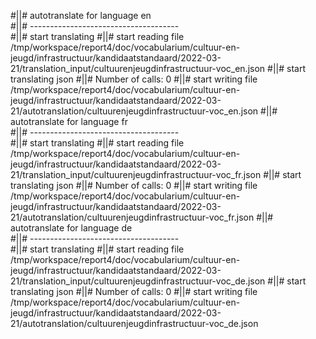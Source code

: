 #||# autotranslate for language en  
#||# -------------------------------------  
#||# start translating
#||# start reading file /tmp/workspace/report4/doc/vocabularium/cultuur-en-jeugd/infrastructuur/kandidaatstandaard/2022-03-21/translation_input/cultuurenjeugdinfrastructuur-voc_en.json
#||# start translating json
#||# Number of calls: 0
#||# start writing file /tmp/workspace/report4/doc/vocabularium/cultuur-en-jeugd/infrastructuur/kandidaatstandaard/2022-03-21/autotranslation/cultuurenjeugdinfrastructuur-voc_en.json
#||# autotranslate for language fr  
#||# -------------------------------------  
#||# start translating
#||# start reading file /tmp/workspace/report4/doc/vocabularium/cultuur-en-jeugd/infrastructuur/kandidaatstandaard/2022-03-21/translation_input/cultuurenjeugdinfrastructuur-voc_fr.json
#||# start translating json
#||# Number of calls: 0
#||# start writing file /tmp/workspace/report4/doc/vocabularium/cultuur-en-jeugd/infrastructuur/kandidaatstandaard/2022-03-21/autotranslation/cultuurenjeugdinfrastructuur-voc_fr.json
#||# autotranslate for language de  
#||# -------------------------------------  
#||# start translating
#||# start reading file /tmp/workspace/report4/doc/vocabularium/cultuur-en-jeugd/infrastructuur/kandidaatstandaard/2022-03-21/translation_input/cultuurenjeugdinfrastructuur-voc_de.json
#||# start translating json
#||# Number of calls: 0
#||# start writing file /tmp/workspace/report4/doc/vocabularium/cultuur-en-jeugd/infrastructuur/kandidaatstandaard/2022-03-21/autotranslation/cultuurenjeugdinfrastructuur-voc_de.json
